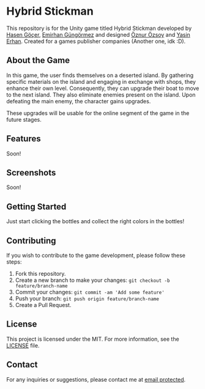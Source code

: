 # Hybrid Stickman

This repository is for the Unity game titled Hybrid Stickman developed by [Hasen Göçer](https://github.com/DennisCreevey), [Emirhan Güngörmez](emirhangungormez.com) and designed [Öznur Özsoy]() and [Yasin Erhan](). Created for a games publisher companies (Another one, idk :D).

## About the Game

In this game, the user finds themselves on a deserted island. By gathering specific materials on the island and engaging in exchange with shops, they enhance their own level. Consequently, they can upgrade their boat to move to the next island. They also eliminate enemies present on the island. Upon defeating the main enemy, the character gains upgrades.

These upgrades will be usable for the online segment of the game in the future stages.

## Features

Soon!

## Screenshots

Soon!

## Getting Started

Just start clicking the bottles and collect the right colors in the bottles!

## Contributing

If you wish to contribute to the game development, please follow these steps:

1. Fork this repository.
2. Create a new branch to make your changes: `git checkout -b feature/branch-name`
3. Commit your changes: `git commit -am 'Add some feature'`
4. Push your branch: `git push origin feature/branch-name`
5. Create a Pull Request.

## License

This project is licensed under the MIT. For more information, see the [LICENSE](LICENSE) file.

## Contact

For any inquiries or suggestions, please contact me at [email protected](emirhaneren373@gmail.com).
